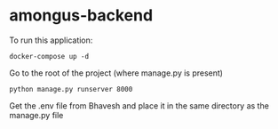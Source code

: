 # amongus-backend

To run this application:
```
docker-compose up -d
```

Go to the root of the project (where manage.py is present)
```
python manage.py runserver 8000
```

Get the .env file from Bhavesh and place it in the same directory as the manage.py file
